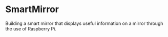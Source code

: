 # SmartMirror
Building a smart mirror that displays useful information on a mirror through the use of Raspberry Pi. 
